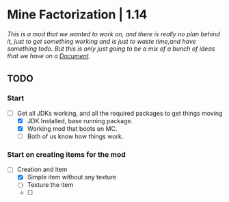# Mine Factorization | 1.14
###### This is a mod that we wanted to work on, and there is really no plan behind it, just to get something working and is just to waste time,and have something todo. But this is only just going to be a mix of a bunch of ideas that we have on a [Document](https://docs.google.com/document/d/1sCJYzDsmfHuDb07l-7WXAV2roMl3PmX6tSnRx1Yd1GU).

## TODO

### Start
- [ ] Get all JDKs working, and all the required packages to get things moving
    - [x] JDK Installed, base running package.
    - [x] Working mod that boots on MC.
    - [ ] Both of us know how things work.

### Start on creating items for the mod
- [ ] Creation and item
    - [x] Simple item without any texture
    - [ ] Texture the item
    - [ ] 